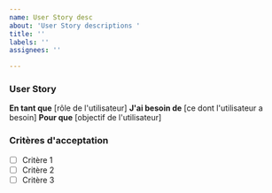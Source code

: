 ```yaml
---
name: User Story desc
about: 'User Story descriptions '
title: ''
labels: ''
assignees: ''

---
```


### User Story
**En tant que** [rôle de l'utilisateur]
**J'ai besoin de** [ce dont l'utilisateur a besoin]
**Pour que** [objectif de l'utilisateur]

### Critères d'acceptation
- [ ] Critère 1
- [ ] Critère 2
- [ ] Critère 3
